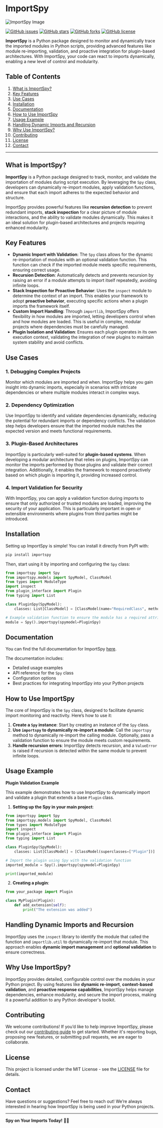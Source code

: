 # ImportSpy

![ImportSpy Image](https://github.com/atellaluca/ImportSpy/blob/main/assets/ImportSpy.png)

[![GitHub issues](https://img.shields.io/github/issues/atellaluca/ImportSpy?style=flat-square)](https://github.com/atellaluca/ImportSpy/issues)
[![GitHub stars](https://img.shields.io/github/stars/atellaluca/ImportSpy?style=flat-square)](https://github.com/atellaluca/ImportSpy/stargazers)
[![GitHub forks](https://img.shields.io/github/forks/atellaluca/ImportSpy?style=flat-square)](https://github.com/atellaluca/ImportSpy/network)
[![GitHub license](https://img.shields.io/github/license/atellaluca/ImportSpy?style=flat-square)](https://github.com/atellaluca/ImportSpy/blob/master/LICENSE)

**ImportSpy** is a Python package designed to monitor and dynamically trace the imported modules in Python scripts, providing advanced features like module re-importing, validation, and proactive integration for plugin-based architectures. With ImportSpy, your code can react to imports dynamically, enabling a new level of control and modularity.

## Table of Contents
1. [What is ImportSpy?](#what-is-importspy)
2. [Key Features](#key-features)
3. [Use Cases](#use-cases)
4. [Installation](#installation)
5. [Documentation](#documentation)
6. [How to Use ImportSpy](#how-to-use-importspy)
7. [Usage Example](#usage-example)
8. [Handling Dynamic Imports and Recursion](#handling-dynamic-imports-and-recursion)
9. [Why Use ImportSpy?](#why-use-importspy)
10. [Contributing](#contributing)
11. [License](#license)
12. [Contact](#contact)

---

## What is ImportSpy?

**ImportSpy** is a Python package designed to track, monitor, and validate the importation of modules during script execution. By leveraging the `Spy` class, developers can dynamically re-import modules, apply validation functions, and ensure that each import adheres to the expected behavior and structure.

ImportSpy provides powerful features like **recursion detection** to prevent redundant imports, **stack inspection** for a clear picture of module interactions, and the ability to validate modules dynamically. This makes it an ideal solution for plugin-based architectures and projects requiring enhanced modularity.

## Key Features

- **Dynamic Import with Validation**: The `Spy` class allows for the dynamic re-importation of modules with an optional validation function. This function can check if the imported module meets specific requirements, ensuring correct usage.
- **Recursion Detection**: Automatically detects and prevents recursion by raising an error if a module attempts to import itself repeatedly, avoiding infinite loops.
- **Stack Inspection for Proactive Behavior**: Uses the `inspect` module to determine the context of an import. This enables your framework to adopt **proactive behavior**, executing specific actions when a plugin imports the framework itself.
- **Custom Import Handling**: Through `importlib`, ImportSpy offers flexibility in how modules are imported, letting developers control when and how modules are loaded. This is useful in complex, modular projects where dependencies must be carefully managed.
- **Plugin Isolation and Validation**: Ensures each plugin operates in its own execution context, validating the integration of new plugins to maintain system stability and avoid conflicts.

## Use Cases

### 1. Debugging Complex Projects
Monitor which modules are imported and when. ImportSpy helps you gain insight into dynamic imports, especially in scenarios with intricate dependencies or where multiple modules interact in complex ways.

### 2. Dependency Optimization
Use ImportSpy to identify and validate dependencies dynamically, reducing the potential for redundant imports or dependency conflicts. The validation step helps developers ensure that the imported module matches the expected version and meets functional requirements.

### 3. Plugin-Based Architectures
ImportSpy is particularly well-suited for **plugin-based systems**. When developing a modular architecture that relies on plugins, ImportSpy can monitor the imports performed by those plugins and validate their correct integration. Additionally, it enables the framework to respond proactively based on which plugin is importing it, providing increased control.

### 4. Import Validation for Security
With ImportSpy, you can apply a validation function during imports to ensure that only authorized or trusted modules are loaded, improving the security of your application. This is particularly important in open or extensible environments where plugins from third parties might be introduced.

## Installation
Setting up ImportSpy is simple! You can install it directly from PyPI with:

```sh
pip install importspy
```

Then, start using it by importing and configuring the `Spy` class:

```python
from importspy import Spy
from importspy.models import SpyModel, ClassModel
from types import ModuleType
import inspect
from plugin_interface import Plugin
from typing import List

class PluginSpy(SpyModel):
    classes: List[ClassModel] = [ClassModel(name="RequiredClass", methods=["required_metod1", "required_method_2"])]

# Example validation function to ensure the module has a required attribute
module = Spy().importspy(spymodel=PluginSpy)
```

## Documentation
You can find the full documentation for ImportSpy [here](https://importspy.readthedocs.io).

The documentation includes:
- Detailed usage examples
- API reference for the `Spy` class
- Configuration options
- Best practices for integrating ImportSpy into your Python projects

## How to Use ImportSpy

The core of ImportSpy is the `Spy` class, designed to facilitate dynamic import monitoring and reactivity. Here’s how to use it:

1. **Create a `Spy` instance**: Start by creating an instance of the `Spy` class.
2. **Use `importspy` to dynamically re-import a module**: Call the `importspy` method to dynamically re-import the calling module. Optionally, pass a validation function to ensure the module meets custom requirements.
3. **Handle recursion errors**: ImportSpy detects recursion, and a `ValueError` is raised if recursion is detected within the same module to prevent infinite loops.

## Usage Example

**Plugin Validation Example**

This example demonstrates how to use ImportSpy to dynamically import and validate a plugin that extends a base `Plugin` class.

1. **Setting up the Spy in your main project**:

```python
from importspy import Spy
from importspy.models import SpyModel, ClassModel
from types import ModuleType
import inspect
from plugin_interface import Plugin
from typing import List

class PluginSpy(SpyModel):
    classes: List[ClassModel] = [ClassModel(superclasses=["Plugin"])]

# Import the plugin using Spy with the validation function
imported_module = Spy().importspy(spymodel=PluginSpy)

print(imported_module)
```

2. **Creating a plugin**:

```python
from your_package import Plugin

class MyPlugin(Plugin):
    def add_extension(self):
        print("The extension was added")
```

## Handling Dynamic Imports and Recursion

ImportSpy uses the `inspect` library to identify the module that called the function and `importlib.util` to dynamically re-import that module. This approach enables **dynamic import management** and **optional validation** to ensure correctness.

## Why Use ImportSpy?

ImportSpy provides detailed, configurable control over the modules in your Python project. By using features like **dynamic re-import**, **context-based validation**, and **proactive response capabilities**, ImportSpy helps manage dependencies, enhance modularity, and secure the import process, making it a powerful addition to any Python developer's toolkit.

## Contributing
We welcome contributions! If you’d like to help improve ImportSpy, please check out our [contributing guide](https://github.com/atellaluca/ImportSpy/blob/main/CONTRIBUTING.md) to get started. Whether it's reporting bugs, proposing new features, or submitting pull requests, we are eager to collaborate.

## License
This project is licensed under the MIT License - see the [LICENSE](https://github.com/atellaluca/ImportSpy/blob/main/LICENSE) file for details.

## Contact
Have questions or suggestions? Feel free to reach out! We’re always interested in hearing how ImportSpy is being used in your Python projects.

---
**Spy on Your Imports Today!** 🕵️‍♂️ 
